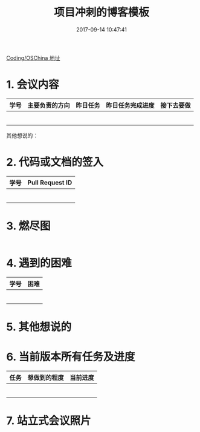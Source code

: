 ﻿---
layout: '[default_layout]'   
title: 项目冲刺的博客模板           
date: 2017-09-14 10:47:41  
updated: 
permalink: 
render_drafts: true
copyright: true
password: 
comments: true
toc: true                  
tags:                        
- SoftWare

categories:                  
- others

---
[Coding/OSChina 地址]()

# 1. 会议内容

|学号|主要负责的方向|昨日任务|昨日任务完成进度|接下去要做|
|:--|:--|:--|:--|:--|
||||||
||||||
||||||
||||||
||||||
||||||
<!--more-->
其他想说的：

# 2. 代码或文档的签入

|学号|Pull Request ID|
|:--|:--|
|||
|||
|||
|||
|||
|||

# 3. 燃尽图

![]()

# 4. 遇到的困难

|学号|困难|
|:--|:--|
|||
|||
|||
|||
|||
|||

# 5. 其他想说的



# 6. 当前版本所有任务及进度

|任务|想做到的程度|当前进度|
|:--|:--|:--|
||||
||||
||||
||||
||||
||||

# 7. 站立式会议照片

![]()